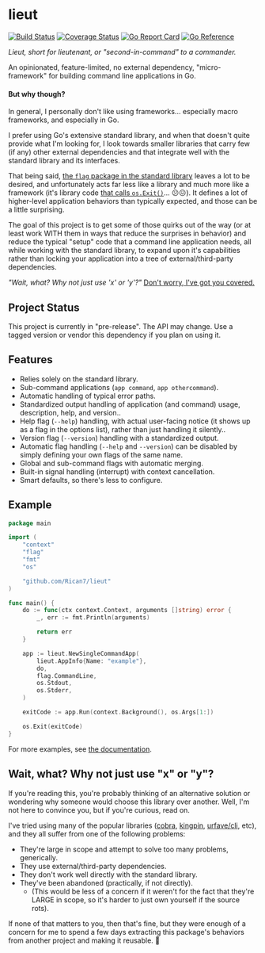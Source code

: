 # lieut

[![Build Status](https://github.com/Rican7/lieut/actions/workflows/main.yml/badge.svg?branch=main)](https://github.com/Rican7/lieut/actions/workflows/main.yml)
[![Coverage Status](https://coveralls.io/repos/github/Rican7/lieut/badge.svg)](https://coveralls.io/github/Rican7/lieut)
[![Go Report Card](https://goreportcard.com/badge/Rican7/lieut)](http://goreportcard.com/report/Rican7/lieut)
[![Go Reference](https://pkg.go.dev/badge/github.com/Rican7/lieut.svg)](https://pkg.go.dev/github.com/Rican7/lieut)
<!--[![Latest Stable Version](https://img.shields.io/github/release/Rican7/lieut.svg?style=flat)](https://github.com/Rican7/lieut/releases)-->

_Lieut, short for lieutenant, or "second-in-command" to a commander._

An opinionated, feature-limited, no external dependency, "micro-framework" for building command line applications in Go.

#### But why though?

In general, I personally don't like using frameworks... especially macro frameworks, and especially in Go.

I prefer using Go's extensive standard library, and when that doesn't quite provide what I'm looking for, I look towards smaller libraries that carry few (if any) other external dependencies and that integrate well with the standard library and its interfaces.

That being said, [the `flag` package in the standard library](https://pkg.go.dev/flag) leaves a lot to be desired, and unfortunately acts far less like a library and much more like a framework (it's library code [that calls `os.Exit()`](https://github.com/golang/go/blob/go1.21.0/src/flag/flag.go#L1168-L1171)... 😕😖). It defines a lot of higher-level application behaviors than typically expected, and those can be a little surprising.

The goal of this project is to get some of those quirks out of the way (or at least work WITH them in ways that reduce the surprises in behavior) and reduce the typical "setup" code that a command line application needs, all while working with the standard library, to expand upon it's capabilities rather than locking your application into a tree of external/third-party dependencies.

_"Wait, what? Why not just use 'x' or 'y'?"_ [Don't worry, I've got you covered.](#wait-what-why-not-just-use-x-or-y)


## Project Status

This project is currently in "pre-release". The API may change.
Use a tagged version or vendor this dependency if you plan on using it.


## Features

 - Relies solely on the standard library.
 - Sub-command applications (`app command`, `app othercommand`).
 - Automatic handling of typical error paths.
 - Standardized output handling of application (and command) usage, description, help, and version..
 - Help flag (`--help`) handling, with actual user-facing notice (it shows up as a flag in the options list), rather than just handling it silently..
 - Version flag (`--version`) handling with a standardized output.
 - Automatic flag handling (`--help` and `--version`) can be disabled by simply defining your own flags of the same name.
 - Global and sub-command flags with automatic merging.
 - Built-in signal handling (interrupt) with context cancellation.
 - Smart defaults, so there's less to configure.


## Example

```go
package main

import (
	"context"
	"flag"
	"fmt"
	"os"

	"github.com/Rican7/lieut"
)

func main() {
	do := func(ctx context.Context, arguments []string) error {
		_, err := fmt.Println(arguments)

		return err
	}

	app := lieut.NewSingleCommandApp(
		lieut.AppInfo{Name: "example"},
		do,
		flag.CommandLine,
		os.Stdout,
		os.Stderr,
	)

	exitCode := app.Run(context.Background(), os.Args[1:])

	os.Exit(exitCode)
}
```

For more examples, see [the documentation](https://pkg.go.dev/github.com/Rican7/lieut).


## Wait, what? Why not just use "x" or "y"?

If you're reading this, you're probably thinking of an alternative solution or wondering why someone would choose this library over another. Well, I'm not here to convince you, but if you're curious, read on.

I've tried using many of the popular libraries ([cobra](https://github.com/spf13/cobra), [kingpin](https://github.com/alecthomas/kingpin), [urfave/cli](https://github.com/urfave/cli), etc), and they all suffer from one of the following problems:

 - They're large in scope and attempt to solve too many problems, generically.
 - They use external/third-party dependencies.
 - They don't work well directly with the standard library.
 - They've been abandoned (practically, if not directly).
	 - (This would be less of a concern if it weren't for the fact that they're LARGE in scope, so it's harder to just own yourself if the source rots).

If none of that matters to you, then that's fine, but they were enough of a concern for me to spend a few days extracting this package's behaviors from another project and making it reusable. 🙂
